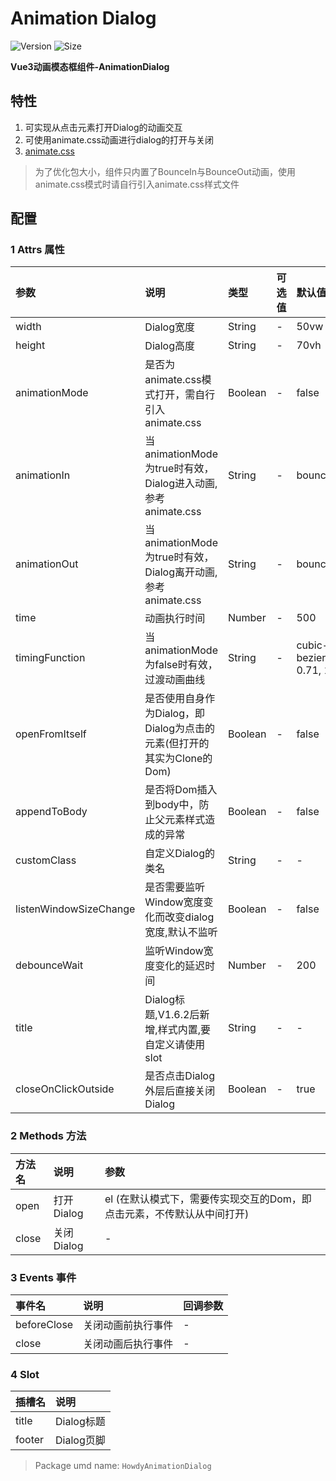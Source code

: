 # Animation Dialog

![Version](https://img.shields.io/npm/v/@howdyjs/animation-dialog)
![Size](https://img.shields.io/bundlephobia/min/@howdyjs/animation-dialog?color=%2344cc88)

**Vue3动画模态框组件-AnimationDialog**

## 特性
1. 可实现从点击元素打开Dialog的动画交互
2. 可使用animate.css动画进行dialog的打开与关闭
3. [animate.css](https://daneden.github.io/animate.css/)  
> 为了优化包大小，组件只内置了BounceIn与BounceOut动画，使用animate.css模式时请自行引入animate.css样式文件

## 配置

### 1 Attrs 属性
|参数|说明|类型|可选值|默认值|
|:---|:---|:---|:---|:---|
|width|Dialog宽度|String|-|50vw|
|height|Dialog高度|String|-|70vh|
|animationMode|是否为animate.css模式打开，需自行引入animate.css|Boolean|-|false|
|animationIn|当animationMode为true时有效，Dialog进入动画,参考animate.css|String|-|bounceIn|
|animationOut|当animationMode为true时有效，Dialog离开动画,参考animate.css|String|-|bounceOut|
|time|动画执行时间|Number|-|500|
|timingFunction|当animationMode为false时有效，过渡动画曲线|String|-|cubic-bezier(0.55,-0.15, 0.71, 1.35)|
|openFromItself|是否使用自身作为Dialog，即Dialog为点击的元素(但打开的其实为Clone的Dom)|Boolean|-|false|
|appendToBody|是否将Dom插入到body中，防止父元素样式造成的异常|Boolean|-|false|
|customClass|自定义Dialog的类名|String|-|-|
|listenWindowSizeChange|是否需要监听Window宽度变化而改变dialog宽度,默认不监听|Boolean|-|false|
|debounceWait|监听Window宽度变化的延迟时间|Number|-|200|
|title|Dialog标题,V1.6.2后新增,样式内置,要自定义请使用slot|String|-|-|
|closeOnClickOutside|是否点击Dialog外层后直接关闭Dialog|Boolean|-|true|

### 2 Methods 方法
|方法名|说明|参数|
|:---|:---|:---|
|open|打开Dialog|el (在默认模式下，需要传实现交互的Dom，即点击元素，不传默认从中间打开)|
|close|关闭Dialog|-|


### 3 Events 事件
|事件名|说明|回调参数|
|:---|:---|:---|
|beforeClose|关闭动画前执行事件|-|
|close|关闭动画后执行事件|-|

### 4 Slot
|插槽名|说明|
|:---|:---|
|title|Dialog标题|
|footer|Dialog页脚|

> Package umd name: `HowdyAnimationDialog`